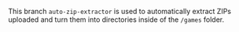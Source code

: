 This branch `auto-zip-extractor` is used to automatically extract ZIPs uploaded and turn them into directories inside of the `/games` folder.
